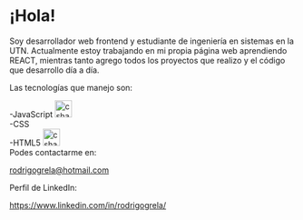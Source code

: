 # ¡Hola! 


 Soy desarrollador web frontend y estudiante de ingeniería en sistemas en la UTN. Actualmente estoy trabajando en mi propia página web aprendiendo REACT, mientras tanto agrego todos los proyectos que realizo y el código que desarrollo día a día.
 
  Las tecnologías que manejo son:
  
  -JavaScript <img src="https://github.com/GrelaR/GrelaR/blob/main/javascript.png" alt="csharp"  height="30"/>&nbsp;&nbsp;</br>
  -CSS </br>
  -HTML5 <img src=" https://github.com/GrelaR/GrelaR/blob/main/HTML5.png" alt="csharp"  height="30"/>&nbsp;&nbsp;</br>
 Podes contactarme en:
 
 rodrigogrela@hotmail.com
 
 Perfil de LinkedIn:
  
 https://www.linkedin.com/in/rodrigogrela/
 
 
